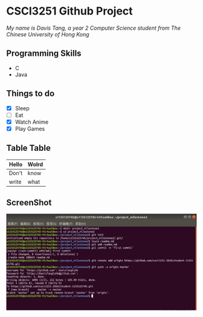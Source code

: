 # CSCI3251 Github Project

*My name is Davis Tang, a year 2 Computer Science student from The Chinese University of Hong Kong*

## Programming Skills
* C
* Java

## Things to do
* [x] Sleep
* [ ] Eat
* [x] Watch Anime
* [x] Play Games

## Table Table
|Hello|Wolrd|
|-----|-----|
|Don't|know|
|write|what|

## ScreenShot
![ScreenShot](https://github.com/csci3251-2020/student-1155125745/blob/master/ms2.PNG)
